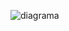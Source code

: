 ![diagrama](https://cloud.githubusercontent.com/assets/14972849/12712224/2f2b36ca-c8c7-11e5-845c-7d47042cdaaa.png)
